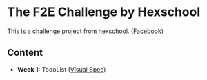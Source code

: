 # The F2E Challenge by Hexschool

This is a challenge project from [hexschool](https://github.com/hexschool/TheF2E).
([Facebook](https://www.facebook.com/groups/173311386703334/))

## Content

* **Week 1:** TodoList
  ([Visual Spec](https://hexschool.github.io/THE_F2E_Design/todolist/))
